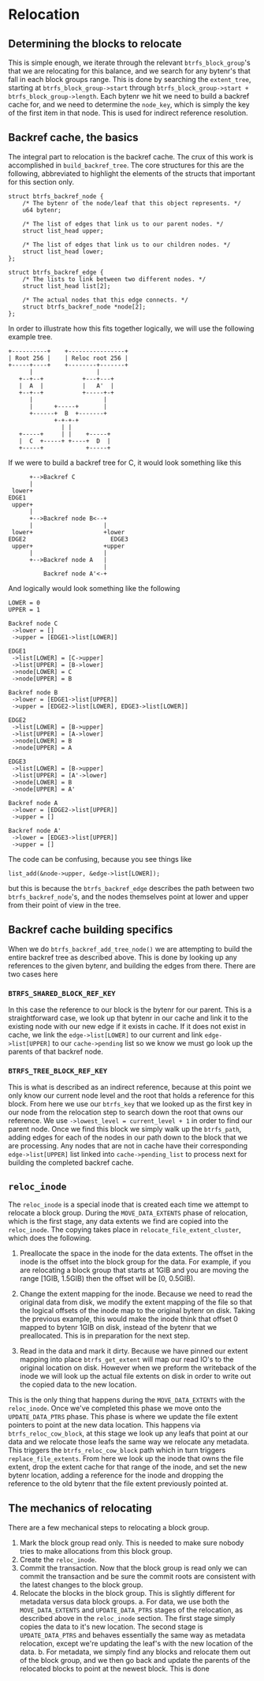 # Relocation

## Determining the blocks to relocate

This is simple enough, we iterate through the relevant `btrfs_block_group`'s
that we are relocating for this balance, and we search for any bytenr's that
fall in each block groups range.  This is done by searching the `extent_tree`,
starting at `btrfs_block_group->start` through `btrfs_block_group->start +
btrfs_block_group->length`.  Each bytenr we hit we need to build a backref cache
for, and we need to determine the `node_key`, which is simply the key of the
first item in that node.  This is used for indirect reference resolution.

## Backref cache, the basics

The integral part to relocation is the backref cache.  The crux of this work is
accomplished in `build_backref_tree`.  The core structures for this are the
following, abbreviated to highlight the elements of the structs that important for
this section only.

```
struct btrfs_backref_node {
	/* The bytenr of the node/leaf that this object represents. */
	u64 bytenr;

	/* The list of edges that link us to our parent nodes. */
	struct list_head upper;

	/* The list of edges that link us to our children nodes. */
	struct list_head lower;
};

struct btrfs_backref_edge {
	/* The lists to link between two different nodes. */
	struct list_head list[2];

	/* The actual nodes that this edge connects. */
	struct btrfs_backref_node *node[2];
};
```

In order to illustrate how this fits together logically, we will use the
following example tree.

    +----------+    +----------------+
    | Root 256 |    | Reloc root 256 |
    +-----+----+    +--------+-------+
          |                  |
       +--+--+           +---+---+
       |  A  |           |   A'  |
       +--+--+           +-----+-+
          |                    |
          |      +-----+       |
          +------+  B  +-------+
                 +-+-+-+
                   | |
       +-----+     | |    +-----+
       |  C  +-----+ +----+  D  |
       +-----+            +-----+

If we were to build a backref tree for C, it would look something like this

          +-->Backref C
          |
     lower+
    EDGE1
     upper+
          |
          +-->Backref node B<--+
          |                    |
     lower+                    +lower
    EDGE2                        EDGE3
     upper+                    +upper
          |                    |
          +-->Backref node A   |
                               |
              Backref node A'<-+

And logically would look something like the following

    LOWER = 0
    UPPER = 1

    Backref node C
     ->lower = []
     ->upper = [EDGE1->list[LOWER]]

    EDGE1
     ->list[LOWER] = [C->upper]
     ->list[UPPER] = [B->lower]
     ->node[LOWER] = C
     ->node[UPPER] = B

    Backref node B
     ->lower = [EDGE1->list[UPPER]]
     ->upper = [EDGE2->list[LOWER], EDGE3->list[LOWER]]

    EDGE2
     ->list[LOWER] = [B->upper]
     ->list[UPPER] = [A->lower]
     ->node[LOWER] = B
     ->node[UPPER] = A

    EDGE3
     ->list[LOWER] = [B->upper]
     ->list[UPPER] = [A'->lower]
     ->node[LOWER] = B
     ->node[UPPER] = A'

    Backref node A
     ->lower = [EDGE2->list[UPPER]]
     ->upper = []

    Backref node A'
     ->lower = [EDGE3->list[UPPER]]
     ->upper = []

The code can be confusing, because you see things like

```
list_add(&node->upper, &edge->list[LOWER]);
```

but this is because the `btrfs_backref_edge` describes the path between two
`btrfs_backref_node`'s, and the nodes themselves point at lower and upper from
their point of view in the tree.

## Backref cache building specifics

When we do `btrfs_backref_add_tree_node()` we are attempting to build the entire
backref tree as described above.  This is done by looking up any references to
the given bytenr, and building the edges from there.  There are two cases here

### `BTRFS_SHARED_BLOCK_REF_KEY`

In this case the reference to our block is the bytenr for our parent.  This is a
straightforward case, we look up that bytenr in our cache and link it to the
existing node with our new edge if it exists in cache.  If it does not exist in
cache, we link the `edge->list[LOWER]` to our current and link
`edge->list[UPPER]` to our `cache->pending` list so we know we must go look up
the parents of that backref node.

### `BTRFS_TREE_BLOCK_REF_KEY`

This is what is described as an indirect reference, because at this point we
only know our current node level and the root that holds a reference for this
block.  From here we use our `btrfs_key` that we looked up as the first key in
our node from the relocation step to search down the root that owns our
reference.  We use `->lowest_level = current_level + 1` in order to find our
parent node.  Once we find this block we simply walk up the `btrfs_path`, adding
edges for each of the nodes in our path down to the block that we are
processing.  Any nodes that are not in cache have their corresponding
`edge->list[UPPER]` list linked into `cache->pending_list` to process next for
building the completed backref cache.

## `reloc_inode`

The `reloc_inode` is a special inode that is created each time we attempt to
relocate a block group.  During the `MOVE_DATA_EXTENTS` phase of relocation,
which is the first stage, any data extents we find are copied into the
`reloc_inode`.  The copying takes place in `relocate_file_extent_cluster`, which
does the following.

1. Preallocate the space in the inode for the data extents.  The offset in the
   inode is the offset into the block group for the data.  For example, if
   you are relocating a block group that starts at 1GIB and you are moving the
   range [1GIB, 1.5GIB) then the offset will be [0, 0.5GIB).

2. Change the extent mapping for the inode.  Because we need to read the
   original data from disk, we modify the extent mapping of the file so that the
   logical offsets of the inode map to the original bytenr on disk.  Taking the
   previous example, this would make the inode think that offset 0 mapped to
   bytenr 1GIB on disk, instead of the bytenr that we preallocated.  This is in
   preparation for the next step.

3. Read in the data and mark it dirty.  Because we have pinned our extent
   mapping into place `btrfs_get_extent` will map our read IO's to the original
   location on disk.  However when we preform the writeback of the inode we will
   look up the actual file extents on disk in order to write out the copied data
   to the new location.

This is the only thing that happens during the `MOVE_DATA_EXTENTS` with the
`reloc_inode`.  Once we've completed this phase we move onto the
`UPDATE_DATA_PTRS` phase.  This phase is where we update the file extent
pointers to point at the new data location.  This happens via
`btrfs_reloc_cow_block`, at this stage we look up any leafs that point at our
data and we relocate those leafs the same way we relocate any metadata.  This
triggers the `btrfs_reloc_cow_block` path which in turn triggers
`replace_file_extents`.  From here we look up the inode that owns the file
extent, drop the extent cache for that range of the inode, and set the new
bytenr location, adding a reference for the inode and dropping the reference to
the old bytenr that the file extent previously pointed at.

## The mechanics of relocating

There are a few mechanical steps to relocating a block group.

1. Mark the block group read only.  This is needed to make sure nobody tries to
   make allocations from this block group.
2. Create the `reloc_inode`.
3. Commit the transaction.  Now that the block group is read only we can commit
   the transaction and be sure the commit roots are consistent with the latest
   changes to the block group.
4. Relocate the blocks in the block group.  This is slightly different for
   metadata versus data block groups.
  a. For data, we use both the `MOVE_DATA_EXTENTS` and `UPDATE_DATA_PTRS` stages
     of the relocation, as described above in the `reloc_inode` section.  The
     first stage simply copies the data to it's new location.  The second stage
     is `UPDATE_DATA_PTRS` and behaves essentially the same way as metadata
     relocation, except we're updating the leaf's with the new location of the
     data.
  b. For metadata, we simply find any blocks and relocate them out of the block
     group, and we then go back and update the parents of the relocated blocks
     to point at the newest block.  This is done
